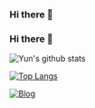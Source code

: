 ### Hi there 👋

### Hi there 👋

![Yun's github stats](https://github-readme-stats.vercel.app/api?username=cheese10yun&show_icons=true&theme=merko)


[![Top Langs](https://github-readme-stats.vercel.app/api/top-langs/?username=cheese10yun&layout=compact&exclude_repo=cheese10yun.github.io,Yun-Blog,intellij-settings)](https://github.com/anuraghazra/github-readme-stats)

[![Blog](https://img.shields.io/badge/Blog-cheese10yun.github.io-green.svg)](https://cheese10yun.github.io/)

<!--
**nr97819/nr97819** is a ✨ _special_ ✨ repository because its `README.md` (this file) appears on your GitHub profile.

Here are some ideas to get you started:

- 🔭 I’m currently working on ...
- 🌱 I’m currently learning ...
- 👯 I’m looking to collaborate on ...
- 🤔 I’m looking for help with ...
- 💬 Ask me about ...
- 📫 How to reach me: ...
- 😄 Pronouns: ...
- ⚡ Fun fact: ...
-->
